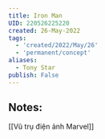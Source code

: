 ```yaml
---
title: Iron Man
UID: 220526225220
created: 26-May-2022
tags:
  - 'created/2022/May/26'
  - 'permanent/concept'
aliases:
  - Tony Star
publish: False
---
```

## Notes:


[[Vũ trụ điện ảnh Marvel]]


